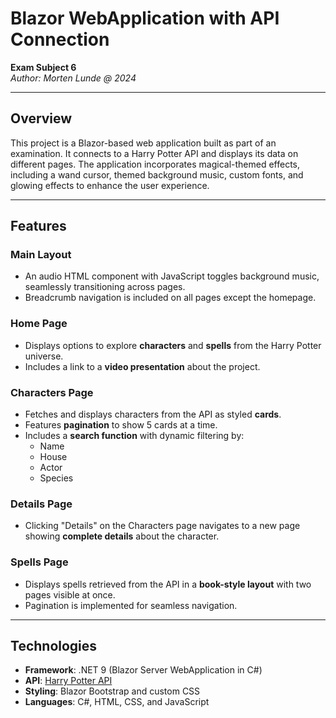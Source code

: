 # Blazor WebApplication with API Connection

**Exam Subject 6**  
*Author: Morten Lunde @ 2024*

---

## Overview

This project is a Blazor-based web application built as part of an examination. It connects to a Harry Potter API and 
displays its data on different pages. The application incorporates magical-themed effects, including a wand cursor, 
themed background music, custom fonts, and glowing effects to enhance the user experience.

---

## Features

### **Main Layout**
- An audio HTML component with JavaScript toggles background music, seamlessly transitioning across pages.
- Breadcrumb navigation is included on all pages except the homepage.

### **Home Page**
- Displays options to explore **characters** and **spells** from the Harry Potter universe.
- Includes a link to a **video presentation** about the project.

### **Characters Page**
- Fetches and displays characters from the API as styled **cards**.
- Features **pagination** to show 5 cards at a time.
- Includes a **search function** with dynamic filtering by:
    - Name
    - House
    - Actor
    - Species

### **Details Page**
- Clicking "Details" on the Characters page navigates to a new page showing **complete details** about the character.

### **Spells Page**
- Displays spells retrieved from the API in a **book-style layout** with two pages visible at once.
- Pagination is implemented for seamless navigation.

---

## Technologies

- **Framework**: .NET 9 (Blazor Server WebApplication in C#)
- **API**: [Harry Potter API](https://hp-api.herokuapp.com)
- **Styling**: Blazor Bootstrap and custom CSS
- **Languages**: C#, HTML, CSS, and JavaScript